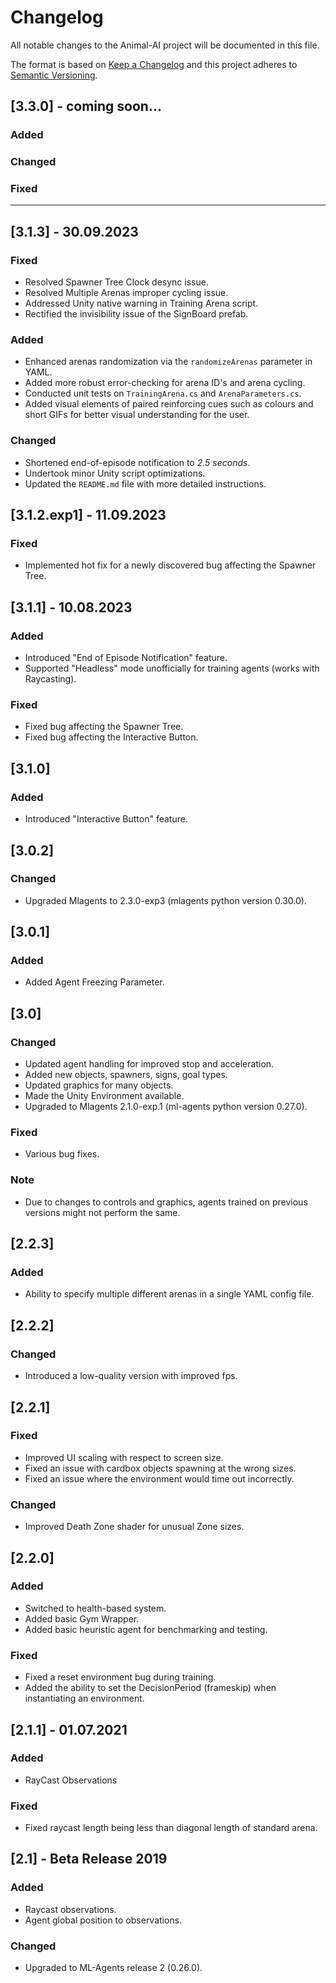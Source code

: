 # Changelog

All notable changes to the Animal-AI project will be documented in this file.

The format is based on [Keep a Changelog](http://keepachangelog.com/en/1.0.0/) and this project adheres to [Semantic Versioning](http://semver.org/spec/v2.0.0.html).

## [3.3.0] - coming soon...

### Added


### Changed


### Fixed


--- 
## [3.1.3] - 30.09.2023
### Fixed
- Resolved Spawner Tree Clock desync issue.
- Resolved Multiple Arenas improper cycling issue.
- Addressed Unity native warning in Training Arena script.
- Rectified the invisibility issue of the SignBoard  prefab.

### Added
- Enhanced arenas randomization via the `randomizeArenas` parameter in YAML.
- Added more robust error-checking for arena ID's and arena cycling.
- Conducted unit tests on `TrainingArena.cs` and `ArenaParameters.cs`.
- Added visual elements of paired reinforcing cues such as colours and short GIFs for better visual understanding for the user.

### Changed
- Shortened end-of-episode notification to *2.5 seconds*.
- Undertook minor Unity script optimizations.
- Updated the `README.md` file with more detailed instructions.

## [3.1.2.exp1] - 11.09.2023
### Fixed
- Implemented hot fix for a newly discovered bug affecting the Spawner Tree.

## [3.1.1] - 10.08.2023
### Added
- Introduced "End of Episode Notification" feature.
- Supported "Headless" mode unofficially for training agents (works with Raycasting).

### Fixed
- Fixed bug affecting the Spawner Tree.
- Fixed bug affecting the Interactive Button.

## [3.1.0]
### Added
- Introduced "Interactive Button" feature.

## [3.0.2]
### Changed
- Upgraded Mlagents to 2.3.0-exp3 (mlagents python version 0.30.0).

## [3.0.1]
### Added
- Added Agent Freezing Parameter.

## [3.0]
### Changed
- Updated agent handling for improved stop and acceleration.
- Added new objects, spawners, signs, goal types.
- Updated graphics for many objects.
- Made the Unity Environment available.
- Upgraded to Mlagents 2.1.0-exp.1 (ml-agents python version 0.27.0).

### Fixed
- Various bug fixes.

### Note
- Due to changes to controls and graphics, agents trained on previous versions might not perform the same.

## [2.2.3]
### Added
- Ability to specify multiple different arenas in a single YAML config file.

## [2.2.2]
### Changed
- Introduced a low-quality version with improved fps.

## [2.2.1]
### Fixed
- Improved UI scaling with respect to screen size.
- Fixed an issue with cardbox objects spawning at the wrong sizes.
- Fixed an issue where the environment would time out incorrectly.

### Changed
- Improved Death Zone shader for unusual Zone sizes.

## [2.2.0]
### Added
- Switched to health-based system.
- Added basic Gym Wrapper.
- Added basic heuristic agent for benchmarking and testing.

### Fixed
- Fixed a reset environment bug during training.
- Added the ability to set the DecisionPeriod (frameskip) when instantiating an environment.

## [2.1.1] - 01.07.2021
### Added
- RayCast Observations
### Fixed
- Fixed raycast length being less than diagonal length of standard arena.

## [2.1] - Beta Release 2019
### Added
- Raycast observations.
- Agent global position to observations.

### Changed
- Upgraded to ML-Agents release 2 (0.26.0).
